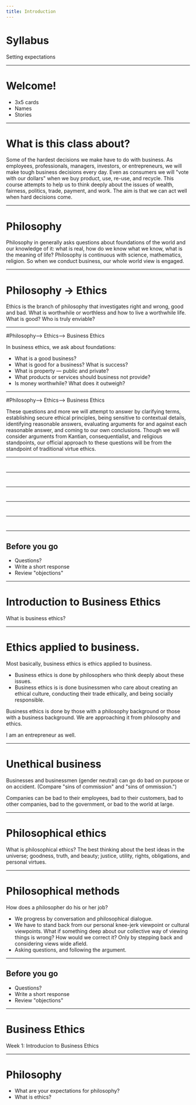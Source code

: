 ```yaml
---
title: Introduction
---
```



# Syllabus

Setting expectations

---
# Welcome!

* 3x5 cards
* Names
* Stories

---

# What is this class about? 

Some of the hardest decisions we make have to do with business. 
As employees, professionals, managers, investors, or entrepreneurs, we will make tough business decisions every day. Even as consumers we will "vote with our dollars" when we buy product, use, re-use, and recycle. This course attempts to help us to think deeply about the issues of wealth, fairness, politics, trade, payment, and work. The aim is that we can act well when hard decisions come.

---

# Philosophy

Philosophy in generally asks questions about foundations of the world and our knowledge of it: what is real, how do we know what we know, what is the meaning of life? Philosophy is continuous with science, mathematics, religion. So when we conduct business, our whole world view is engaged. 

---

# Philosophy -> Ethics

Ethics is the branch of philosophy that investigates right and wrong, good and bad. What is worthwhile or worthless and how to live a worthwhile life. What is good? Who is truly enviable? 



---

#Philosophy—> Ethics—> Business Ethics

In business ethics, we ask about foundations: 

* What is a good business? 
* What is good for a business? What is success? 
* What is property — public and private?
* What products or services should business not provide?
* Is money worthwhile? What does it outweigh?


---
#Philosophy—> Ethics—> Business Ethics


These questions and more we will attempt to answer by clarifying terms, establishing secure ethical principles, being sensitive to contextual details, identifying reasonable answers, evaluating arguments for and against each reasonable answer, and coming to our own conclusions. Though we will consider arguments from Kantian, consequentialist, and religious standpoints, our official approach to these questions will be from the standpoint of traditional virtue ethics.


---
#


---
#


---
#


---
#


---
#


---


## Before you go
* Questions?
* Write a short response
* Review "objections" 


---

# Introduction to Business Ethics  

What is business ethics? 

---

# Ethics applied to business. 

Most basically, business ethics is ethics applied to business. 

* Business ethics is done by philosophers who think deeply about these issues.  
* Business ethics is is done businessmen who care about creating an ethical culture, conducting their trade ethically, and being socially responsible. 

Business ethics is done by those with a philosophy background or those with a business background. We are approaching it from philosophy and ethics. 

I am an entrepreneur as well. 

---

# Unethical business

Businesses and businessmen (gender neutral) can go do bad on purpose or on accident. (Compare "sins of commission" and "sins of ommission.")

Companies can be bad to their employees, bad to their customers, bad to other companies, bad to the government, or bad to the world at large. 



---

# Philosophical ethics

What is philosophical ethics? The best thinking about the best ideas in the universe; goodness, truth, and beauty; justice, utility, rights, obligations, and personal virtues.  

---

# Philosophical methods

How does a philosopher do his or her job? 

* We progress by conversation and philosophical dialogue. 
* We have to stand back from our personal knee-jerk viewpoint or cultural viewpoints. What if something deep about our collective way of viewing things is wrong? How would we correct it? Only by stepping back and considering views wide afield. 
* Asking questions, and following the argument. 


---

## Before you go
* Questions?
* Write a short response
* Review "objections" 


---







# Business Ethics 


Week 1: Introducion to Business Ethics

---

# Philosophy

* What are your expectations for philosophy?
* What is ethics? 


